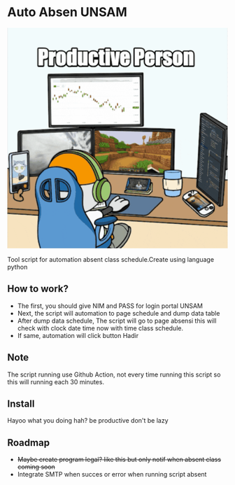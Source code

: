 # Auto Absen UNSAM

<div align = "center"">
 <img hight="300" width="700" alt="GIF" src="https://github.com/SatriaAkbarRizki/Auto-Absen-UNSAM/blob/master/assets/productive.gif">
</div>

Tool script for automation absent class schedule.Create using language python
## How to work?

 - The first, you should give NIM and PASS for login portal UNSAM
 -  Next, the script will automation to page schedule and dump data table
 -  After dump data schedule, The script will go to page absensi this will check with clock date time now with time class schedule.
 -  If same, automation will click button Hadir
 


## Note
The script running use Github Action, not every time running this script so this will running each 30 minutes.

## Install
Hayoo what you doing hah? be productive don't be lazy

## Roadmap
- ~~Maybe create program legal? like this but only notif when absent class coming soon~~
- Integrate SMTP when succes or error when running script absent

